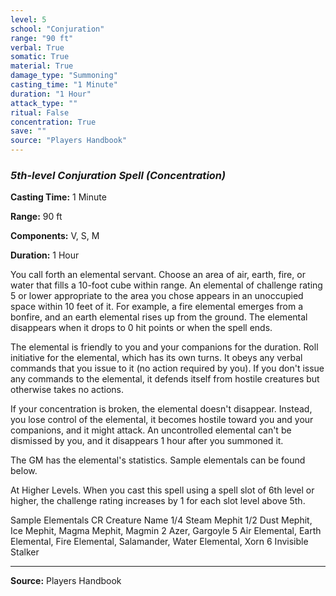```yaml
---
level: 5
school: "Conjuration"
range: "90 ft"
verbal: True
somatic: True
material: True
damage_type: "Summoning"
casting_time: "1 Minute"
duration: "1 Hour"
attack_type: ""
ritual: False
concentration: True
save: ""
source: "Players Handbook"
---
```


### *5th-level Conjuration Spell* *(Concentration)*

**Casting Time:** 1 Minute

**Range:** 90 ft

**Components:** V, S, M

**Duration:** 1 Hour

You call forth an elemental servant. Choose an area of air, earth, fire, or water that fills a 10-foot cube within range. An elemental of challenge rating 5 or lower appropriate to the area you chose appears in an unoccupied space within 10 feet of it. For example, a fire elemental emerges from a bonfire, and an earth elemental rises up from the ground. The elemental disappears when it drops to 0 hit points or when the spell ends.
 
 The elemental is friendly to you and your companions for the duration. Roll initiative for the elemental, which has its own turns. It obeys any verbal commands that you issue to it (no action required by you). If you don't issue any commands to the elemental, it defends itself from hostile creatures but otherwise takes no actions.
 
 If your concentration is broken, the elemental doesn't disappear. Instead, you lose control of the elemental, it becomes hostile toward you and your companions, and it might attack. An uncontrolled elemental can't be dismissed by you, and it disappears 1 hour after you summoned it.
 
 The GM has the elemental's statistics. Sample elementals can be found below.
 
 At Higher Levels. When you cast this spell using a spell slot of 6th level or higher, the challenge rating increases by 1 for each slot level above 5th.
 
 Sample Elementals
 CR Creature Name
 1/4 Steam Mephit
 1/2 Dust Mephit, Ice Mephit, Magma Mephit, Magmin
 2 Azer, Gargoyle
 5 Air Elemental, Earth Elemental, Fire Elemental, Salamander, Water Elemental, Xorn
 6 Invisible Stalker

---
**Source:** Players Handbook
